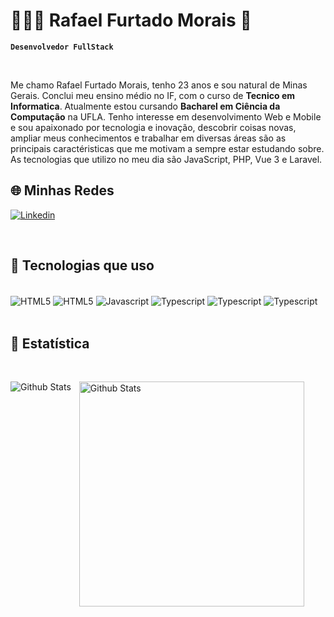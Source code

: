 # 👨🏻‍💻 Rafael Furtado Morais 👋

**`Desenvolvedor FullStack`**

<br>

Me chamo Rafael Furtado Morais, tenho 23 anos e sou natural de Minas Gerais. Conclui meu ensino médio no IF, com o curso de **Tecnico em Informatica**. Atualmente estou cursando **Bacharel em Ciência da Computação** na UFLA. Tenho interesse em desenvolvimento Web e Mobile e sou apaixonado por tecnologia e inovação, descobrir coisas novas, ampliar meus conhecimentos e trabalhar em diversas áreas são as principais caractéristicas que me motivam a sempre estar estudando sobre. As tecnologias que utilizo no meu dia são JavaScript, PHP, Vue 3 e Laravel.

## 🌐 Minhas Redes

[![Linkedin](https://img.shields.io/badge/LinkedIn-0077B5?style=for-the-badge&logo=linkedin&logoColor=white)](https://www.linkedin.com/in/rafael-morais-software-developer/)

<br>

## 📜 Tecnologias que uso

<br>

<div style="display: inline_block">

  <img align="center" alt="HTML5" src="https://img.shields.io/badge/HTML5-E34F26?style=for-the-badge&logo=html5&logoColor=white"/>

  <img align="center" alt="HTML5" src="https://img.shields.io/badge/CSS3-1572B6?style=for-the-badge&logo=css3&logoColor=white"/>
  
  <img align="center" alt="Javascript" src="https://img.shields.io/badge/JavaScript-F7DF1E?style=for-the-badge&logo=javascript&logoColor=black"/>

  <img align="center" alt="Typescript" src="https://img.shields.io/badge/TypeScript-007ACC?style=for-the-badge&logo=typescript&logoColor=white"/>
  
  <img align="center" alt="Typescript" src="https://img.shields.io/badge/Vue.js-35495E?style=for-the-badge&logo=vue.js&logoColor=4FC08D"/>

  <img align="center" alt="Typescript" src="https://img.shields.io/badge/Laravel-FF2D20?style=for-the-badge&logo=laravel&logoColor=white" target="_blank"/>
  
</div>


<br>

## 🤖 Estatística

<br>

<div style="display: inline_block">
  
  <img
      align="left"
      alt="Github Stats"
      style="padding-right: 10px;"
      src="https://github-readme-stats.vercel.app/api?username=zSchwi&show_icons=true&theme=radical&include_all_comits=true"
    />

  <img
      align="left"
      alt="Github Stats"
      width="360"
      style="padding-right: 10px;"
      src="https://github-readme-stats.vercel.app/api/top-langs/?username=zSchwi&show_icons=true&theme=radical&include_all_comits=true&layout=compact&custom_title=Tecnologias"
    />
   
    
  </div>
  
  



